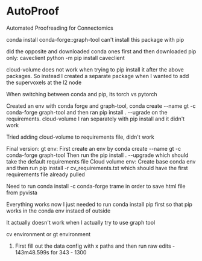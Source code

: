 # AutoProof
Automated Proofreading for Connectomics

conda install conda-forge::graph-tool
can't install this package with pip

did the opposite and downloaded conda ones first and then downloaded pip only:
caveclient
python -m pip install caveclient

cloud-volume does not work when trying to pip install it after the above packages. So instead I created a separate package when I wanted to add the supervoxels at the l2 node

When switching between conda and pip, its torch vs pytorch

Created an env with conda forge and graph-tool, conda create --name gt -c conda-forge graph-tool and then ran pip install . --ugrade on the requirements. cloud-volume I ran separately with pip install and it didn't work

Tried adding cloud-volume to requirements file, didn't work


Final version:
gt env: First create an env by conda create --name gt -c conda-forge graph-tool
Then run the pip install . --upgrade which should take the default requirements file
Cloud volume env: Create base conda env and then run pip install -r cv_requirements.txt which should have the first requirements file already pulled

Need to run conda install -c conda-forge trame in order to save html file from pyvista

Everything works now I just needed to run conda install pip first so that pip works in the conda env instaed of outside

It actually doesn't work when I actually try to use graph tool

cv environment or gt environment
1. First fill out the data config with x paths and then run raw edits - 143m48.599s for 343 - 1300